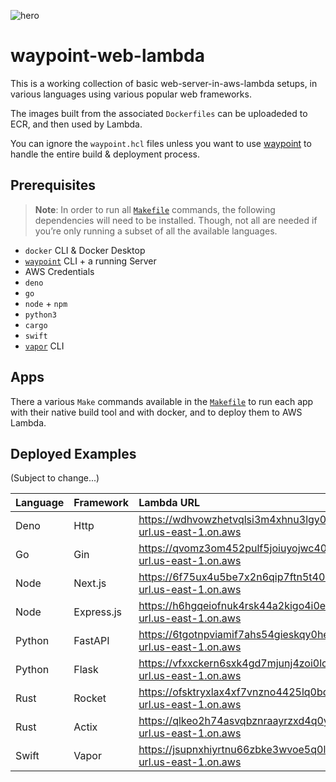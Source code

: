![hero](https://user-images.githubusercontent.com/26389321/168480028-c71d6450-261d-4880-986b-e8e209926563.png)

# waypoint-web-lambda

This is a working collection of basic web-server-in-aws-lambda setups, in various languages using various popular web frameworks.

The images built from the associated `Dockerfiles` can be uploadeded to ECR, and then used by Lambda.

You can ignore the `waypoint.hcl` files unless you want to use [waypoint](https://www.waypointproject.io/downloads)
to handle the entire build & deployment process.

## Prerequisites

> **Note**: In order to run all [`Makefile`] commands, the following dependencies
> will need to be installed. Though, not all are needed if you’re only running a
> subset of all the available languages.

[`Makefile`]: ./Makefile

- `docker` CLI & Docker Desktop
- [`waypoint`](https://www.waypointproject.io/downloads) CLI + a running Server
- AWS Credentials
- `deno`
- `go`
- `node` + `npm`
- `python3`
- `cargo`
- `swift`
- [`vapor`](https://docs.vapor.codes/install/macos/) CLI

## Apps

There a various `Make` commands available in the [`Makefile`] to
run each app with their native build tool and with docker, and to deploy them
to AWS Lambda.

## Deployed Examples

(Subject to change...)

| Language | Framework  | Lambda URL                                                           |
| :------- | :--------- | :------------------------------------------------------------------- |
| Deno     | Http       | https://wdhvowzhetvqlsi3m4xhnu3lgy0djauy.lambda-url.us-east-1.on.aws |
| Go       | Gin        | https://qvomz3om452pulf5joiuyojwc40ekond.lambda-url.us-east-1.on.aws |
| Node     | Next.js    | https://6f75ux4u5be7x2n6qip7ftn5t40mkhzh.lambda-url.us-east-1.on.aws |
| Node     | Express.js | https://h6hgqeiofnuk4rsk44a2kigo4i0ewjfn.lambda-url.us-east-1.on.aws |
| Python   | FastAPI    | https://6tgotnpviamif7ahs54gieskqy0hehao.lambda-url.us-east-1.on.aws |
| Python   | Flask      | https://vfxxckern6sxk4gd7mjunj4zoi0lcwwd.lambda-url.us-east-1.on.aws |
| Rust     | Rocket     | https://ofsktryxlax4xf7vnzno4425lq0bqsej.lambda-url.us-east-1.on.aws |
| Rust     | Actix      | https://qlkeo2h74asvqbznraayrzxd4q0yfgth.lambda-url.us-east-1.on.aws |
| Swift    | Vapor      | https://jsupnxhiyrtnu66zbke3wvoe5q0lywjo.lambda-url.us-east-1.on.aws |
